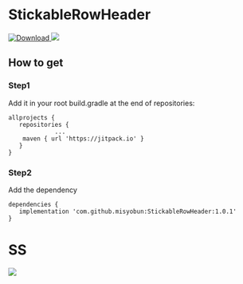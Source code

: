# StickableRowHeader 
 [ ![Download](https://api.bintray.com/packages/misyobun/maven/StickableRowHeader/images/download.svg) ](https://bintray.com/misyobun/maven/StickableRowHeader/_latestVersion)
[![](https://jitpack.io/v/misyobun/StickableRowHeader.svg)](https://jitpack.io/#misyobun/StickableRowHeader)

## How to get 

### Step1

Add it in your root build.gradle at the end of repositories:

```
allprojects {
   repositories {
			 ...
   	maven { url 'https://jitpack.io' }
   }
}	
```
### Step2

Add the dependency
```
dependencies {
   implementation 'com.github.misyobun:StickableRowHeader:1.0.1'
}
``` 

# SS

![](https://user-images.githubusercontent.com/509448/47357409-920c0300-d701-11e8-8a99-ef62e89acb45.gif)

